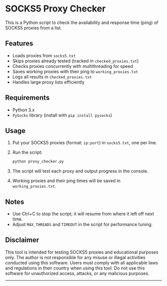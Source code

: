 
# SOCKS5 Proxy Checker

This is a Python script to check the availability and response time (ping) of SOCKS5 proxies from a list.

## Features

* Loads proxies from `socks5.txt`
* Skips proxies already tested (tracked in `checked_proxies.txt`)
* Checks proxies concurrently with multithreading for speed
* Saves working proxies with their ping to `working_proxies.txt`
* Logs all results in `checked_proxies.txt`
* Handles large proxy lists efficiently

## Requirements

* Python 3.x
* `PySocks` library (install with `pip install pysocks`)

## Usage

1. Put your SOCKS5 proxies (format: `ip:port`) in `socks5.txt`, one per line.
2. Run the script:

   ```bash
   python proxy_checker.py
   ```

3. The script will test each proxy and output progress in the console.
4. Working proxies and their ping times will be saved in `working_proxies.txt`.

## Notes

* Use Ctrl+C to stop the script; it will resume from where it left off next time.
* Adjust `MAX_THREADS` and `TIMEOUT` in the script for performance tuning.

## Disclaimer

This tool is intended for testing SOCKS5 proxies and educational purposes only.
The author is not responsible for any misuse or illegal activities conducted using this software.
Users must comply with all applicable laws and regulations in their country when using this tool.
Do not use this software for unauthorized access, attacks, or any malicious purposes.

---